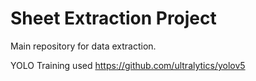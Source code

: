# Sheet Extraction Project

Main repository for data extraction.

YOLO Training used https://github.com/ultralytics/yolov5
